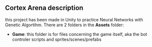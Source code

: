 
## Cortex Arena description
this project has been made in Unity to practice Neural Networks with Genetic Algortihm. 
There are 2 folders in the **Assets** folder:
 

 - **Game**: this folder is for files concerning the game itself, aka the bot controler scripts and sprites/scenes/prefabs

<!--stackedit_data:
eyJoaXN0b3J5IjpbMTcwNjU1NTk2M119
-->